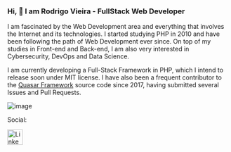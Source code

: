 ### Hi, 👋 I am Rodrigo Vieira - FullStack Web Developer

I am fascinated by the Web Development area and everything that involves the Internet and its technologies.
I started studying PHP in 2010 and have been following the path of Web Development ever since.
On top of my studies in Front-end and Back-end, I am also very interested in Cybersecurity, DevOps and Data Science.

I am currently developing a Full-Stack Framework in PHP, which I intend to release soon under MIT license.
I have also been a frequent contributor to the [Quasar Framework](https://github.com/quasarframework/quasar/issues?q=is%3Aissue+author%3Arodrigoslayertech+is%3Aclosed) source code since 2017, having submitted several Issues and Pull Requests.

![image](https://www.codewars.com/users/rodrigoslayertech/badges/large)

Social:
<div align="left">
  <a href="https://www.linkedin.com/in/rodrigoslayertech/">
    <img src="https://img.shields.io/static/v1?message=LinkedIn&logo=linkedin&label=&color=0077B5&logoColor=white&style=for-the-badge" height="35" alt="LinkedIn" />
  </a>
</div>

<!--
**rodrigoslayertech/rodrigoslayertech** is a ✨ _special_ ✨ repository because its `README.md` (this file) appears on your GitHub profile.

Here are some ideas to get you started:

- 🔭 I’m currently working on ...
- 🌱 I’m currently learning ...
- 👯 I’m looking to collaborate on ...
- 🤔 I’m looking for help with ...
- 💬 Ask me about ...
- 📫 How to reach me: ...
- 😄 Pronouns: ...
- ⚡ Fun fact: ...
-->
